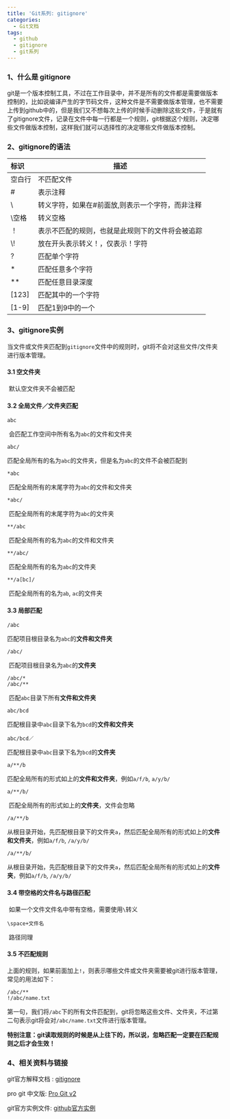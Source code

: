 ```yaml
---
title: 'Git系列: gitignore'
categories:
  - Git文档
tags: 
  - github
  - gitignore
  - git系列
---
```


### 1、什么是 gitignore

​	git是一个版本控制工具，不过在工作目录中，并不是所有的文件都是需要做版本控制的，比如说编译产生的字节码文件，这种文件是不需要做版本管理，也不需要上传到github中的，但是我们又不想每次上传的时候手动删除这些文件，于是就有了gitignore文件，记录在文件中每一行都是一个规则，git根据这个规则，决定哪些文件做版本控制，这样我们就可以选择性的决定哪些文件做版本控制。



### 2、gitignore的语法

| **标识** | **描述**                     |
| :----- | -------------------------- |
| 空白行    | 不匹配文件                      |
| #      | 表示注释                       |
| \      | 转义字符，如果在#前面放\,则表示一个字符，而非注释 |
| \空格    | 转义空格                       |
| ！      | 表示不匹配的规则，也就是此规则下的文件将会被追踪   |
| \\!    | 放在开头表示转义！，仅表示！字符           |
| ?      | 匹配单个字符                     |
| *      | 匹配任意多个字符                   |
| **     | 匹配任意目录深度                   |
| [123]  | 匹配其中的一个字符                  |
| [1-9]  | 匹配1到9中的一个                  |



### 3、gitignore实例

​	当文件或文件夹匹配到`gitignore`文件中的规则时，git将不会对这些文件/文件夹进行版本管理。

#### 3.1 空文件夹

​	默认空文件夹不会被匹配

#### 3.2 全局文件／文件夹匹配

```
abc
```

​	会匹配工作空间中所有名为`abc`的文件和文件夹

```
abc/
```

​	匹配全局所有的名为`abc`的文件夹，但是名为`abc`的文件不会被匹配到

```
*abc
```

​	匹配全局所有的末尾字符为`abc`的文件和文件夹

```
*abc/
```

​	匹配全局所有的末尾字符为`abc`的文件夹

```
**/abc
```

​	匹配全局所有的名为`abc`的文件和文件夹

```
**/abc/
```

​	匹配全局所有的名为`abc`的文件夹

```
**/a[bc]/
```

​	匹配全局所有的名为`ab`, `ac`的文件夹

#### 3.3 局部匹配

```
/abc
```

​	匹配项目根目录名为`abc`的**文件和文件夹**

```
/abc/
```

​	匹配项目根目录名为`abc`的**文件夹**

```
/abc/*
/abc/**
```

​	匹配`abc`目录下所有**文件和文件夹**

```
abc/bcd
```

​	匹配根目录中`abc`目录下名为`bcd`的**文件和文件夹**

```
abc/bcd／
```

​	匹配根目录中`abc`目录下名为`bcd`的**文件夹**

```
a/**/b
```

​	匹配全局所有的形式如上的**文件和文件夹**，例如`a/f/b`, `a/y/b/`

```
a/**/b/
```

​	匹配全局所有的形式如上的**文件夹**，文件会忽略

```
/a/**/b
```

​	从根目录开始，先匹配根目录下的文件夹`a`，然后匹配全局所有的形式如上的**文件和文件夹**，例如`a/f/b`, `/a/y/b/`

```
/a/**/b/
```

​	从根目录开始，先匹配根目录下的文件夹`a`，然后匹配全局所有的形式如上的**文件夹**，例如`a/f/b`, `/a/y/b/`

#### 3.4 带空格的文件名与路径匹配

​	如果一个文件文件名中带有空格，需要使用`\`转义

```
\space+文件名
```

​	路径同理

#### 3.5 不匹配规则

​	上面的规则，如果前面加上`!`，则表示哪些文件或文件夹需要被git进行版本管理，常见的用法如下：

```
/abc/**
!/abc/name.txt
```

​	第一句，我们将`/abc`下的所有文件匹配到，git将忽略这些文件、文件夹，不过第二句表示git将会对`/abc/name.txt`文件进行版本管理。

​	**特别注意：git读取规则的时候是从上往下的，所以说，忽略匹配一定要在匹配规则之后才会生效！**



### 4、相关资料与链接

git官方解释文档 : [gitignore]( https://git-scm.com/docs/gitignore)

pro git 中文版: [Pro Git v2](https://git-scm.com/book/zh/v2)

git官方实例文件: [github官方实例](https://github.com/github/gitignore)